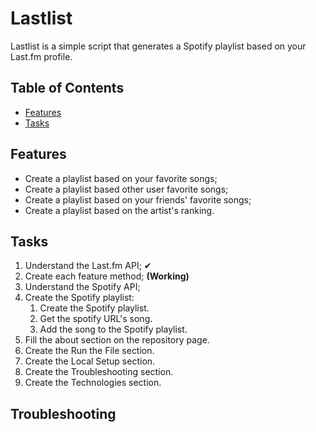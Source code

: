 # Lastlist

Lastlist is a simple script that generates a Spotify playlist based on your Last.fm profile. 

## Table of Contents
* [Features](#Features)
* [Tasks](#Tasks)

## Features
* Create a playlist based on your favorite songs;
* Create a playlist based other user favorite songs;
* Create a playlist based on your friends' favorite songs;
* Create a playlist based on the artist's ranking.

## Tasks
1. Understand the Last.fm API; ✔
2. Create each feature method; **(Working)**
4. Understand the Spotify API;
5. Create the Spotify playlist:
	1. Create the Spotify playlist.
	2. Get the spotify URL's song.
	3. Add the song to the Spotify playlist.
6. Fill the about section on the repository page.
7. Create the Run the File section.
8. Create the Local Setup section.
9. Create the Troubleshooting section.
10. Create the Technologies section.

## Troubleshooting
   [Last.fm API]:  <https://www.last.fm/api/intro>
   [Spotify Web API]: <https://developer.spotify.com/documentation/web-api/>
   [Requests Library v 2.22.0]: <https://requests.readthedocs.io/en/master/>
   [Account Overview]: <https://www.spotify.com/us/account/overview/>
   [Get Oauth]: <https://developer.spotify.com/console/post-playlists/>
